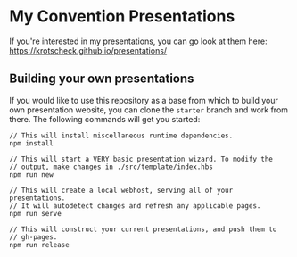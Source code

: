 My Convention Presentations
===========================

If you're interested in my presentations, you can go look at them here: 
https://krotscheck.github.io/presentations/


Building your own presentations
-------------------------------

If you would like to use this repository as a base from which to build your 
own presentation website, you can clone the ``starter`` branch and work from 
there. The following commands will get you started:

    // This will install miscellaneous runtime dependencies.
    npm install
    
    // This will start a VERY basic presentation wizard. To modify the 
    // output, make changes in ./src/template/index.hbs
    npm run new
    
    // This will create a local webhost, serving all of your presentations. 
    // It will autodetect changes and refresh any applicable pages.
    npm run serve
    
    // This will construct your current presentations, and push them to 
    // gh-pages.
    npm run release
